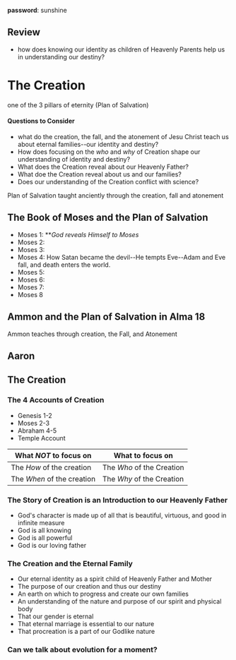 
**password**: sunshine

## Review
- how does knowing our identity as children of Heavenly Parents help us in understanding our destiny?


# The Creation
one of the 3 pillars of eternity (Plan of Salvation)

#### Questions to Consider
- what do the creation, the fall, and the atonement of Jesu Christ teach us about eternal families--our identity and destiny?
- How does focusing on the *who* and *why* of Creation shape our understanding of identity and destiny?
- What does the Creation reveal about our Heavenly Father?
- What doe the Creation reveal about us and our families?
- Does our understanding of the Creation conflict with science?


Plan of Salvation taught anciently through the creation, fall and atonement


## The Book of Moses and the Plan of Salvation
- Moses 1: ***God reveals Himself to Moses*
- Moses 2:
- Moses 3:
- Moses 4: How Satan became the devil--He tempts Eve--Adam and Eve fall, and death enters the world.
- Moses 5:
- Moses 6:
- Moses 7:
- Moses 8

## Ammon and the Plan of Salvation in Alma 18
Ammon teaches through creation, the Fall, and Atonement

## Aaron



## The Creation
### The 4 Accounts of Creation
- Genesis 1-2
- Moses 2-3
- Abraham 4-5
- Temple Account

| What *NOT* to focus on     | What to focus on          |
| -------------------------- | ------------------------- |
| The *How* of the creation  | The *Who* of the Creation |
| The *When* of the creation | The *Why* of the Creation |

### The Story of Creation is an Introduction to our Heavenly Father
- God's character is made up of all that is beautiful, virtuous, and good in infinite measure
- God is all knowing
- God is all powerful
- God is our loving father

### The Creation and the Eternal Family
- Our eternal identity as a spirit child of Heavenly Father and Mother
- The purpose of our creation and thus our destiny
- An earth on which to progress and create our own families
- An understanding of the nature and purpose of our spirit and physical body
- That our gender is eternal
- That eternal marriage is essential to our nature
- That procreation is a part of our Godlike nature

### Can we talk about evolution for a moment?
